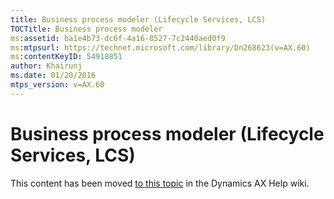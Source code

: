```yaml
---
title: Business process modeler (Lifecycle Services, LCS)
TOCTitle: Business process modeler
ms:assetid: ba1e4b73-dc6f-4a16-8527-7c2440aed0f9
ms:mtpsurl: https://technet.microsoft.com/library/Dn268623(v=AX.60)
ms:contentKeyID: 54918851
author: Khairunj
ms.date: 01/20/2016
mtps_version: v=AX.60
---
```


# Business process modeler (Lifecycle Services, LCS) 


This content has been moved [to this topic](https://ax.help.dynamics.com/en/wiki/business-process-modeler-lifecycle-services-lcs/) in the Dynamics AX Help wiki.

  


